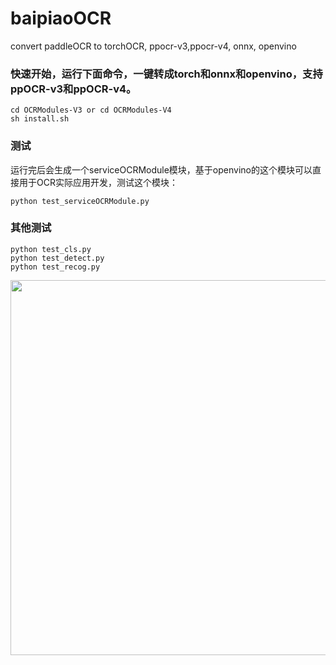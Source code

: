 # baipiaoOCR

convert paddleOCR to torchOCR, ppocr-v3,ppocr-v4, onnx, openvino

### 快速开始，运行下面命令，一键转成torch和onnx和openvino，支持ppOCR-v3和ppOCR-v4。

```
cd OCRModules-V3 or cd OCRModules-V4
sh install.sh
```

### 测试

运行完后会生成一个serviceOCRModule模块，基于openvino的这个模块可以直接用于OCR实际应用开发，测试这个模块：
```
python test_serviceOCRModule.py
```

### 其他测试
```
python test_cls.py
python test_detect.py
python test_recog.py
```


<img src="./doc/show/2.jpg" width=600 height=600 />